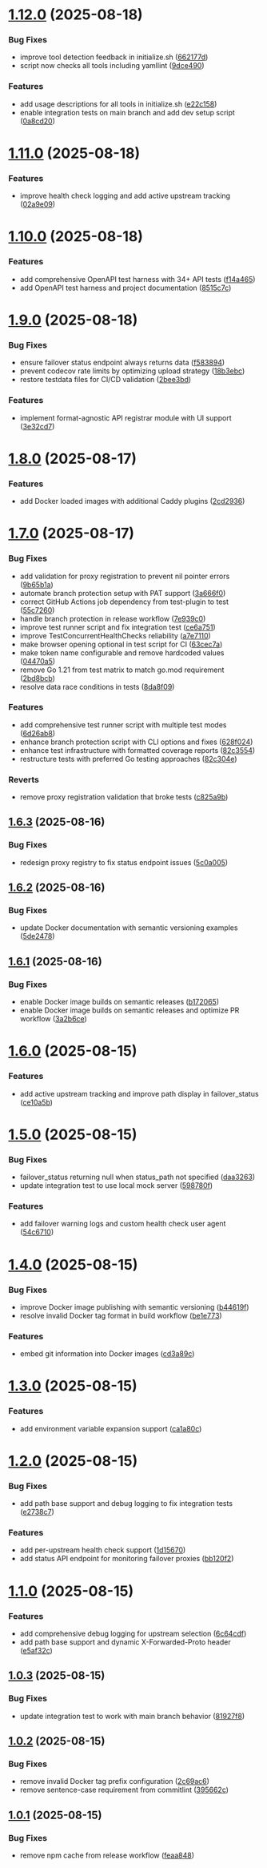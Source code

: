 # [1.12.0](https://github.com/ejlevin1/caddy-failover/compare/v1.11.0...v1.12.0) (2025-08-18)


### Bug Fixes

* improve tool detection feedback in initialize.sh ([662177d](https://github.com/ejlevin1/caddy-failover/commit/662177d0e96a12a1f9a7996b7a8e0dee2d1ea873))
* script now checks all tools including yamllint ([9dce490](https://github.com/ejlevin1/caddy-failover/commit/9dce4900546e2f4a4c41aa25087c2279add469e6))


### Features

* add usage descriptions for all tools in initialize.sh ([e22c158](https://github.com/ejlevin1/caddy-failover/commit/e22c158a4f13a23e99e2b3aa9587a16640112d09))
* enable integration tests on main branch and add dev setup script ([0a8cd20](https://github.com/ejlevin1/caddy-failover/commit/0a8cd204d53e1d25e2ce25ee47220fb550325679))

# [1.11.0](https://github.com/ejlevin1/caddy-failover/compare/v1.10.0...v1.11.0) (2025-08-18)


### Features

* improve health check logging and add active upstream tracking ([02a9e09](https://github.com/ejlevin1/caddy-failover/commit/02a9e09646a7f56633c4b46a9b7533233e47fbe8))

# [1.10.0](https://github.com/ejlevin1/caddy-failover/compare/v1.9.0...v1.10.0) (2025-08-18)


### Features

* add comprehensive OpenAPI test harness with 34+ API tests ([f14a465](https://github.com/ejlevin1/caddy-failover/commit/f14a4651d98dde16578e2f14193ebdbe5a0c79e8))
* add OpenAPI test harness and project documentation ([8515c7c](https://github.com/ejlevin1/caddy-failover/commit/8515c7c84728430de8bd9bb63d7c16281bfcb10b))

# [1.9.0](https://github.com/ejlevin1/caddy-failover/compare/v1.8.0...v1.9.0) (2025-08-18)


### Bug Fixes

* ensure failover status endpoint always returns data ([f583894](https://github.com/ejlevin1/caddy-failover/commit/f583894c4090d9d0562d2f90b5baae2ee39e13f7))
* prevent codecov rate limits by optimizing upload strategy ([18b3ebc](https://github.com/ejlevin1/caddy-failover/commit/18b3ebca851c84eb1862fff9132a25b45f519471))
* restore testdata files for CI/CD validation ([2bee3bd](https://github.com/ejlevin1/caddy-failover/commit/2bee3bd0d87c15aa9e2d5c2916e8fb1233f48052))


### Features

* implement format-agnostic API registrar module with UI support ([3e32cd7](https://github.com/ejlevin1/caddy-failover/commit/3e32cd796f37f491aa89aa1c3060e59518ebc199))

# [1.8.0](https://github.com/ejlevin1/caddy-failover/compare/v1.7.0...v1.8.0) (2025-08-17)


### Features

* add Docker loaded images with additional Caddy plugins ([2cd2936](https://github.com/ejlevin1/caddy-failover/commit/2cd2936d3b4bd2dd8edef1e8dbdcc8c5cc07d455))

# [1.7.0](https://github.com/ejlevin1/caddy-failover/compare/v1.6.3...v1.7.0) (2025-08-17)


### Bug Fixes

* add validation for proxy registration to prevent nil pointer errors ([9b65b1a](https://github.com/ejlevin1/caddy-failover/commit/9b65b1a1082b7c72acbbf91d18316bcc79e0b18a))
* automate branch protection setup with PAT support ([3a666f0](https://github.com/ejlevin1/caddy-failover/commit/3a666f0490e1e93bdbd0a077130e21aa0c48b97c))
* correct GitHub Actions job dependency from test-plugin to test ([55c7260](https://github.com/ejlevin1/caddy-failover/commit/55c72605dd60ada614dda65cfaa7f2018d3f1cf1))
* handle branch protection in release workflow ([7e939c0](https://github.com/ejlevin1/caddy-failover/commit/7e939c03a073cd09bd52972962890cebdcea46f9))
* improve test runner script and fix integration test ([ce6a751](https://github.com/ejlevin1/caddy-failover/commit/ce6a751f099fc2bff70f60ac0cb6124d97a3f252))
* improve TestConcurrentHealthChecks reliability ([a7e7110](https://github.com/ejlevin1/caddy-failover/commit/a7e7110d1e78e30a6cc982996f522d73ea6387a5))
* make browser opening optional in test script for CI ([63cec7a](https://github.com/ejlevin1/caddy-failover/commit/63cec7ad918f2eb0b07979bb0d8bc2630a097830))
* make token name configurable and remove hardcoded values ([04470a5](https://github.com/ejlevin1/caddy-failover/commit/04470a5bacde2e31d4ea1d31b0388ac94539156a))
* remove Go 1.21 from test matrix to match go.mod requirement ([2bd8bcb](https://github.com/ejlevin1/caddy-failover/commit/2bd8bcb811a8d01311a39a774227707df6e1e8ea))
* resolve data race conditions in tests ([8da8f09](https://github.com/ejlevin1/caddy-failover/commit/8da8f09555ddd685156c5cc6c9fe0b2c7ee6cb31))


### Features

* add comprehensive test runner script with multiple test modes ([6d26ab8](https://github.com/ejlevin1/caddy-failover/commit/6d26ab8cb7711ad753d7d1e958fd5f834b97fa63))
* enhance branch protection script with CLI options and fixes ([628f024](https://github.com/ejlevin1/caddy-failover/commit/628f024d7e85399c22b318de138e1d51efc39d72))
* enhance test infrastructure with formatted coverage reports ([82c3554](https://github.com/ejlevin1/caddy-failover/commit/82c3554dad71a67a21702b168957b57ab9561e90))
* restructure tests with preferred Go testing approaches ([82c304e](https://github.com/ejlevin1/caddy-failover/commit/82c304e8d448f81a81fbfb13343c949b3001431c))


### Reverts

* remove proxy registration validation that broke tests ([c825a9b](https://github.com/ejlevin1/caddy-failover/commit/c825a9b32e69c7798a3f92c78a48e93afe889989))

## [1.6.3](https://github.com/ejlevin1/caddy-failover/compare/v1.6.2...v1.6.3) (2025-08-16)


### Bug Fixes

* redesign proxy registry to fix status endpoint issues ([5c0a005](https://github.com/ejlevin1/caddy-failover/commit/5c0a005ad85863c77525bd7d9489c2e11b0c894f))

## [1.6.2](https://github.com/ejlevin1/caddy-failover/compare/v1.6.1...v1.6.2) (2025-08-16)


### Bug Fixes

* update Docker documentation with semantic versioning examples ([5de2478](https://github.com/ejlevin1/caddy-failover/commit/5de24782d4d91e98c7ab054ff1b44d5b85ccd6d5))

## [1.6.1](https://github.com/ejlevin1/caddy-failover/compare/v1.6.0...v1.6.1) (2025-08-16)


### Bug Fixes

* enable Docker image builds on semantic releases ([b172065](https://github.com/ejlevin1/caddy-failover/commit/b172065d983831d5473000ef4275e1342d7fae21))
* enable Docker image builds on semantic releases and optimize PR workflow ([3a2b6ce](https://github.com/ejlevin1/caddy-failover/commit/3a2b6ce36dd699611e6631a72f6ff7c31d6f0fbf))

# [1.6.0](https://github.com/ejlevin1/caddy-failover/compare/v1.5.0...v1.6.0) (2025-08-15)


### Features

* add active upstream tracking and improve path display in failover_status ([ce10a5b](https://github.com/ejlevin1/caddy-failover/commit/ce10a5b28d64bedd7d4085a199e3bb721daead2b))

# [1.5.0](https://github.com/ejlevin1/caddy-failover/compare/v1.4.0...v1.5.0) (2025-08-15)


### Bug Fixes

* failover_status returning null when status_path not specified ([daa3263](https://github.com/ejlevin1/caddy-failover/commit/daa3263ff4ccf3eb7c01a34f84bd948d020ad682))
* update integration test to use local mock server ([598780f](https://github.com/ejlevin1/caddy-failover/commit/598780f8315adc38fff6f6fa093d63bd9ea28299))


### Features

* add failover warning logs and custom health check user agent ([54c6710](https://github.com/ejlevin1/caddy-failover/commit/54c671033a7896b8a4edf7ce81ba65a2cb4d0d7b))

# [1.4.0](https://github.com/ejlevin1/caddy-failover/compare/v1.3.0...v1.4.0) (2025-08-15)


### Bug Fixes

* improve Docker image publishing with semantic versioning ([b44619f](https://github.com/ejlevin1/caddy-failover/commit/b44619f9ee34ab305d1c7251f1fbef7c10a9e8df))
* resolve invalid Docker tag format in build workflow ([be1e773](https://github.com/ejlevin1/caddy-failover/commit/be1e773dc1d6408c016536a963738c186f4dfe65))


### Features

* embed git information into Docker images ([cd3a89c](https://github.com/ejlevin1/caddy-failover/commit/cd3a89c17a7d2b1e87f437fa0c1657cfe0fecae3))

# [1.3.0](https://github.com/ejlevin1/caddy-failover/compare/v1.2.0...v1.3.0) (2025-08-15)


### Features

* add environment variable expansion support ([ca1a80c](https://github.com/ejlevin1/caddy-failover/commit/ca1a80c31bd8b8132b9a9cd5b7ac02a6bfc40405))

# [1.2.0](https://github.com/ejlevin1/caddy-failover/compare/v1.1.0...v1.2.0) (2025-08-15)


### Bug Fixes

* add path base support and debug logging to fix integration tests ([e2738c7](https://github.com/ejlevin1/caddy-failover/commit/e2738c7314df99e5f777d9738a7bd25236c08028))


### Features

* add per-upstream health check support ([1d15670](https://github.com/ejlevin1/caddy-failover/commit/1d15670d8b2c4410cfbe216aa54893857bb76f89))
* add status API endpoint for monitoring failover proxies ([bb120f2](https://github.com/ejlevin1/caddy-failover/commit/bb120f2bf329b25ef8499bf0458bab258a490686))

# [1.1.0](https://github.com/ejlevin1/caddy-failover/compare/v1.0.3...v1.1.0) (2025-08-15)


### Features

* add comprehensive debug logging for upstream selection ([6c64cdf](https://github.com/ejlevin1/caddy-failover/commit/6c64cdf2f520084b4b605b4836494318a41704de))
* add path base support and dynamic X-Forwarded-Proto header ([e5af32c](https://github.com/ejlevin1/caddy-failover/commit/e5af32c46559ff5e30472302a965fa4995b7f237))

## [1.0.3](https://github.com/ejlevin1/caddy-failover/compare/v1.0.2...v1.0.3) (2025-08-15)


### Bug Fixes

* update integration test to work with main branch behavior ([81927f8](https://github.com/ejlevin1/caddy-failover/commit/81927f873375f0b5b9632d3665bd9904a6221357))

## [1.0.2](https://github.com/ejlevin1/caddy-failover/compare/v1.0.1...v1.0.2) (2025-08-15)


### Bug Fixes

* remove invalid Docker tag prefix configuration ([2c69ac6](https://github.com/ejlevin1/caddy-failover/commit/2c69ac6a5fa243225eaf8edf51bd1e28f028ef53))
* remove sentence-case requirement from commitlint ([395662c](https://github.com/ejlevin1/caddy-failover/commit/395662c6fe0e5106f9b8658847ed29455eb64726))

## [1.0.1](https://github.com/ejlevin1/caddy-failover/compare/v1.0.0...v1.0.1) (2025-08-15)


### Bug Fixes

* remove npm cache from release workflow ([feaa848](https://github.com/ejlevin1/caddy-failover/commit/feaa84856bddf839721810bbce363dd5eae8fe1e))
